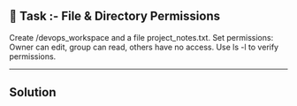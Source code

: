 ## 📌 Task :-  File & Directory Permissions
  Create /devops_workspace and a file project_notes.txt. Set permissions: Owner can edit, group can read, others have no access. Use ls -l to verify permissions.

---

## Solution 
